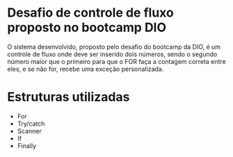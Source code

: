 
# Desafio de controle de fluxo proposto no bootcamp DIO

O sistema desenvolvido, proposto pelo desafio do bootcamp da DIO, é um controle de fluxo onde deve ser inserido dois números, sendo o segundo número maior que o primeiro para que o FOR faça a contagem correta entre eles, e se não for, recebe uma exceção personalizada. 

# Estruturas utilizadas

- For
- Try/catch
- Scanner
- If
- Finally

#